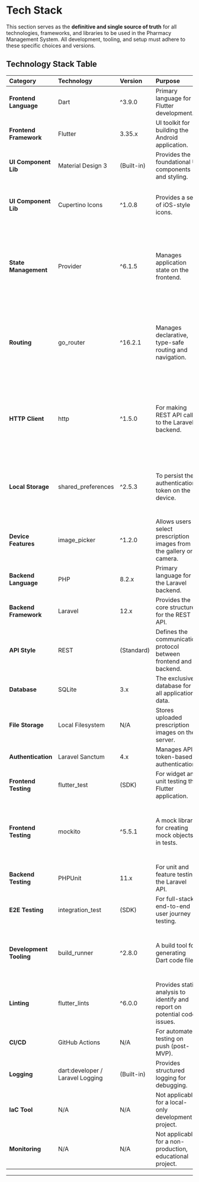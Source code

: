# Tech Stack

<!--docs/architecture/[title].md-->

This section serves as the **definitive and single source of truth** for all technologies, frameworks, and libraries to be used in the Pharmacy Management System. All development, tooling, and setup must adhere to these specific choices and versions.

## Technology Stack Table

| Category | Technology | Version | Purpose | Rationale |
| :--- | :--- | :--- | :--- | :--- |
| **Frontend Language** | Dart | ^3.9.0 | Primary language for Flutter development. | Required by the Flutter framework. |
| **Frontend Framework**| Flutter | 3.35.x | UI toolkit for building the Android application. | A core, non-negotiable project requirement. |
| **UI Component Lib** | Material Design 3 | (Built-in) | Provides the foundational UI components and styling. | Specified in the UI/UX spec for a modern, dark theme. |
| **UI Component Lib** | Cupertino Icons | ^1.0.8 | Provides a set of iOS-style icons. | Included by default in new Flutter projects to ensure access to standard iOS icons, complementing Material Design. |
| **State Management** | Provider | ^6.1.5 | Manages application state on the frontend. | Explicitly required. The implementation will follow a simplified pattern, using global providers for cross-cutting concerns and feature-scoped providers for business logic, avoiding complex event systems. |
| **Routing** | go_router | ^16.2.1 | Manages declarative, type-safe routing and navigation. | Chosen for its robust, centralized redirect function, which is invaluable for handling the app's 4 distinct user roles and protected routes. This eliminates scattered auth logic and reduces total code volume. |
| **HTTP Client** | http | ^1.5.0 | For making REST API calls to the Laravel backend. | Chosen for its simplicity and minimal API surface, aligning with the project's goal of reducing dependencies. It replaces `dio` to eliminate the complexity of interceptors. |
| **Local Storage** | shared_preferences | ^2.5.3 | To persist the authentication token on the device. | Mandated as the exclusive method for token storage to simplify the architecture. It replaces `flutter_secure_storage` to remove platform-specific complexity. |
| **Device Features** | image_picker | ^1.2.0 | Allows users to select prescription images from the gallery or camera. | A core dependency for the prescription upload feature, abstracting platform-specific code for accessing device media. |
| **Backend Language** | PHP | 8.2.x | Primary language for the Laravel backend. | Required by the Laravel framework. |
| **Backend Framework**| Laravel | 12.x | Provides the core structure for the REST API. | A core, non-negotiable project requirement. |
| **API Style** | REST | (Standard) | Defines the communication protocol between frontend and backend. | Specified in the technical requirements. |
| **Database** | SQLite | 3.x | The exclusive database for all application data. | A critical, non-negotiable constraint for portability. |
| **File Storage** | Local Filesystem | N/A | Stores uploaded prescription images on the server. | Simplest approach for a local-only, zero-budget project. |
| **Authentication** | Laravel Sanctum | 4.x | Manages API token-based authentication. | Explicitly required in the technical specifications. |
| **Frontend Testing** | flutter_test | (SDK) | For widget and unit testing the Flutter application. | Standard, built-in testing framework for Flutter. |
| **Frontend Testing** | mockito | ^5.5.1 | A mock library for creating mock objects in tests. | Enables robust unit/widget testing by isolating components from their dependencies (e.g., mocking API clients), leading to focused and reliable tests. |
| **Backend Testing** | PHPUnit | 11.x | For unit and feature testing the Laravel API. | Standard, built-in testing framework for Laravel. |
| **E2E Testing** | integration_test | (SDK) | For full-stack, end-to-end user journey testing. | Flutter's official package for integration testing. |
| **Development Tooling** | build_runner | ^2.8.0 | A build tool for generating Dart code files. | Required by `mockito`'s annotation-based mock generation. It automates the creation of boilerplate code, improving developer productivity. |
| **Linting** | flutter_lints | ^6.0.0 | Provides static analysis to identify and report on potential code issues. | Enforces a consistent coding style and helps prevent common errors, improving code quality and maintainability. |
| **CI/CD** | GitHub Actions | N/A | For automated testing on push (post-MVP). | Mentioned as a "Should-have" in the technical specs. |
| **Logging** | dart:developer / Laravel Logging | (Built-in) | Provides structured logging for debugging. | Specified in the technical requirements. |
| **IaC Tool** | N/A | N/A | Not applicable for a local-only development project. | Out of scope; no cloud infrastructure will be provisioned. |
| **Monitoring** | N/A | N/A | Not applicable for a non-production, educational project. | Out of scope; no production monitoring is required. |

---